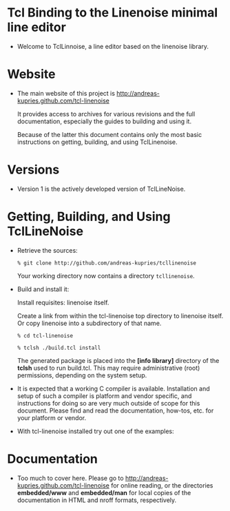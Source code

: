 # Tcl Binding to the Linenoise minimal line editor

 *  Welcome to TclLinnoise, a line editor based on the linenoise library.

# Website

 *  The main website of this project is http://andreas-kupries.github.com/tcl-linenoise

    It provides access to archives for various revisions and the full
    documentation, especially the guides to building and using it.

    Because of the latter this document contains only the most basic
    instructions on getting, building, and using TclLinenoise.

# Versions

 *  Version 1 is the actively developed version of TclLineNoise.

# Getting, Building, and Using TclLineNoise

 *  Retrieve the sources:

    ```% git clone http://github.com/andreas-kupries/tcllinenoise```

    Your working directory now contains a directory ```tcllinenoise```.

 *  Build and install it:

    Install requisites: linenoise itself.

    Create a link from within the tcl-linenoise top directory to
    linenoise itself. Or copy linenoise into a subdirectory of that
    name.

    ```% cd tcl-linenoise```

    ```% tclsh ./build.tcl install```

    The generated package is placed into the **[info library]**
    directory of the **tclsh** used to run build.tcl. This may require
    administrative (root) permissions, depending on the system setup.

 *  It is expected that a working C compiler is available. Installation and
    setup of such a compiler is platform and vendor specific, and instructions
    for doing so are very much outside of scope for this document. Please find
    and read the documentation, how-tos, etc. for your platform or vendor.

 *  With tcl-linenoise installed try out one of the examples:

# Documentation

 *  Too much to cover here. Please go to
    http://andreas-kupries.github.com/tcl-linenoise
    for online reading, or the directories **embedded/www** and
    **embedded/man** for local copies of the documentation in HTML and
    nroff formats, respectively.
